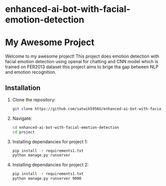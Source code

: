 # enhanced-ai-bot-with-facial-emotion-detection
# My Awesome Project

Welcome to my awesome project! This project does emotion detection with facial emotion detection using openai for chatting and CNN model which is trained on FER2013 dataset this project aims to brige tha gap between NLP and emotion recognition.

## Installation

1. Clone the repository:
   ```bash
   git clone https://github.com/satwik5956U/enhanced-ai-bot-with-facial-emotion-detection.git
2. Navigate:
   ```bash
   cd enhanced-ai-bot-with-facial-emotion-detection
   cd project
3. Installing dependancies for project 1:
   ```bash
   pip install -r requirements1.txt
   python manage.py runserver
4. Installing dependancies for project 2:
   ```bash
   pip install -r requirements1.txt
   python manage.py runserver 9000
